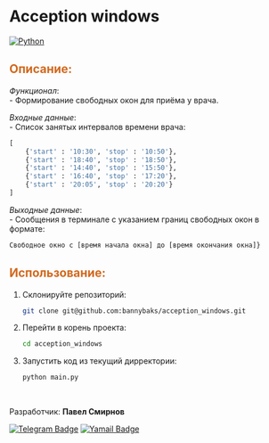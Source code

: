 #  Acception windows

[![Python](https://img.shields.io/badge/Python-3.11-blue.svg)](https://www.python.org/)

##  <span style="color:#D2691E">Описание:</span>
*Функционал*:<br>
	- Формирование свободных окон для приёма у врача.<br>		 	

*Входные данные*:<br>
	- Список занятых интервалов времени врача:<br>

```python
[
    {'start' : '10:30', 'stop' : '10:50'},
    {'start' : '18:40', 'stop' : '18:50'},
    {'start' : '14:40', 'stop' : '15:50'},
    {'start' : '16:40', 'stop' : '17:20'},
    {'start' : '20:05', 'stop' : '20:20'}
]
```

*Выходные данные*:<br>
	- Сообщения в терминале с указанием границ свободных окон в формате:<br>
```bash
Свободное окно с [время начала окна] до [время окончания окна]}
```

## <span style="color:#D2691E">Использование:</span>
1. Склонируйте репозиторий:

    ```bash
    git clone git@github.com:bannybaks/acception_windows.git
    ```

2. Перейти в корень проекта:
    
    ```bash
    cd acception_windows
    ```

3. Запустить код из текущий дирректории:

    ```bash
    python main.py
    ```
<br/>

Разработчик: **Павел Смирнов**

[![Telegram Badge](https://img.shields.io/badge/-B1kas-blue?style=social&logo=telegram&link=https://t.me/B1kas)](https://t.me/B1kas) [![Yamail Badge](https://img.shields.io/badge/baksbannysmirnov@yandex.ru-FFCC00?style=flat&logo=ycombinator&logoColor=red&link=mailto:baksbannysmirnov@yandex.ru)](mailto:baksbannysmirnov@yandex.ru)
